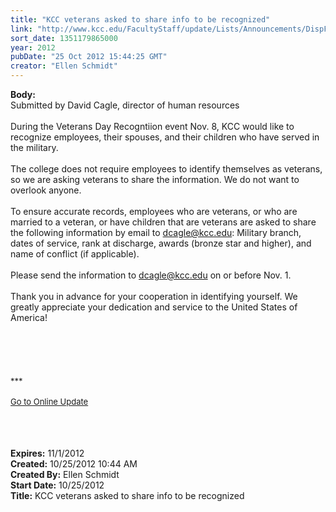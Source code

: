 ```yaml
---
title: "KCC veterans asked to share info to be recognized"
link: "http://www.kcc.edu/FacultyStaff/update/Lists/Announcements/DispForm.aspx?ID=869"
sort_date: 1351179865000
year: 2012
pubDate: "25 Oct 2012 15:44:25 GMT"
creator: "Ellen Schmidt"
---
```


<div><b>Body:</b> <div class="ExternalClass2BF2009D6EC441DD8E1DD1E7CC7A0A3F"><div>Submitted by David Cagle, director of human resources</div>
<div> </div>
<div>During the Veterans Day Recogntiion event Nov. 8, KCC would like to recognize employees, their spouses, and their children who have served in the military.</div>
<div> </div>
<div>The college does not require employees to identify themselves as veterans, so we are asking veterans to share the information. We do not want to overlook anyone.  </div>
<div> </div>
<div>To ensure accurate records, employees who are veterans, or who are married to a veteran, or have children that are veterans are asked to share the following information by email to <a href="mailto:dcagle@kcc.edu">dcagle@kcc.edu</a>: Military branch, dates of service, rank at discharge, awards (bronze star and higher), and name of conflict (if applicable).</div>
<div><br />Please send the information to <a href="mailto:dcagle@kcc.edu">dcagle@kcc.edu</a> on or before Nov. 1.</div>
<div> </div>
<div>Thank you in advance for your cooperation in identifying yourself. We greatly appreciate your dedication and service to the United States of America!</div>
<div> </div>
<div>
<div>
<div> </div>
<div>
<div>
<div> </div>
<div> </div>
<div> </div>
<div>
<div><font size="2">***</font></div>
<div><font size="2"></font> </div>
<div><font size="2"><a href="/FacultyStaff/update/Pages/dailyupdate.aspx">Go to Online Update</a> 
<div> </div>
<div>
<div><font color="#003768" size="2"></font><font size="2"></font> </div></font><br /><br /></div></div></div></div></div></div></div></div></div>
<div><b>Expires:</b> 11/1/2012</div>
<div><b>Created:</b> 10/25/2012 10:44 AM</div>
<div><b>Created By:</b> Ellen Schmidt</div>
<div><b>Start Date:</b> 10/25/2012</div>
<div><b>Title:</b> KCC veterans asked to share info to be recognized</div>
